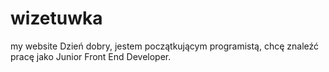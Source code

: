 # wizetuwka
my website 
Dzień dobry,
jestem początkującym programistą,
chcę znaleźć pracę jako Junior Front End Developer.
